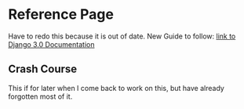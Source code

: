 # Reference Page

Have to redo this because it is out of date.
New Guide to follow: [link to Django 3.0 Documentation](https://docs.djangoproject.com/en/3.0/)

## Crash Course

This if for later when I come back to work on this, but have already forgotten most of it.
